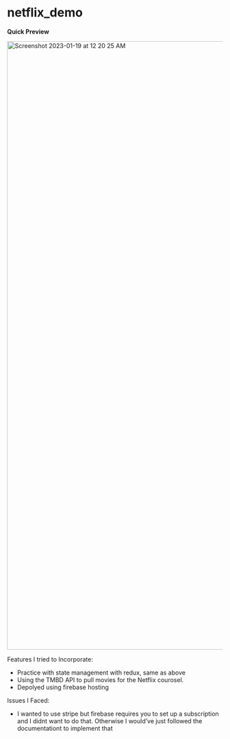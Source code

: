 # netflix_demo

<strong>Quick Preview</strong>

<img width="1420" alt="Screenshot 2023-01-19 at 12 20 25 AM" src="https://user-images.githubusercontent.com/60463313/213391189-cb52c8e1-1406-460d-b5c5-bd30ed48e436.png">


Features I tried to Incorporate:
- Practice with state management with redux, same as above
- Using the TMBD API to pull movies for the Netflix courosel.
- Depolyed using firebase hosting

Issues I Faced: 
- I wanted to use stripe but firebase requires you to set up a subscription and I didnt want to do that. Otherwise I would’ve just followed the documentationt to implement that

